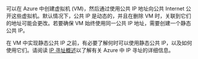 可以在 Azure 中创建虚拟机 (VM)，然后通过使用公共 IP 地址向公共 Internet 公开这些虚拟机。默认情况下，公共 IP 是动态的，并且在删除 VM 时，关联到它们的地址可能会更改。若要确保 VM 始终使用同一公共 IP 地址，需要创建一个静态公共 IP。

在 VM 中实现静态公共 IP 之前，有必要了解何时可以使用静态公共 IP，以及如何使用它们。请阅读 [IP 寻址概述](/documentation/articles/virtual-network-ip-addresses-overview-arm)以了解有关 Azure 中 IP 寻址的详细信息。

<!---HONumber=Mooncake_0215_2016-->